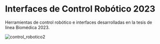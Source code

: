 # Interfaces de Control Robótico 2023
Herramientas de control robótico e interfaces desarrolladas en la tesis de línea Biomédica 2023.

![control_robotico2](https://github.com/Fer18313/Matlab_AutoExtract/assets/80397009/ab42b111-9b00-4840-a284-529ff814a9b2)
